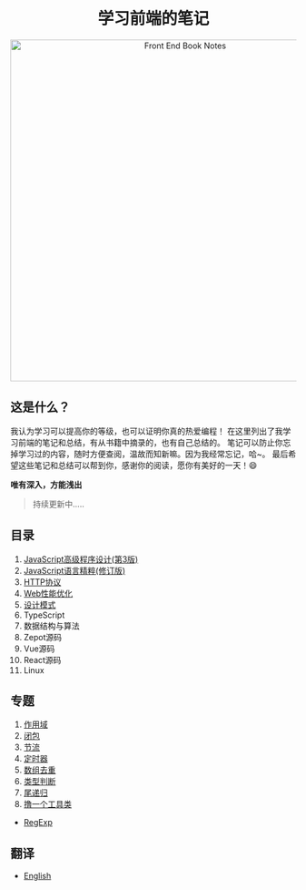 <h1 align="center">学习前端的笔记</h1>
<div align="center">
  <img src="https://udemy-images.udemy.com/course/750x422/670034_ce04_4.jpg" alt="Front End Book Notes" width="600" />
</div>

## 这是什么？

我认为学习可以提高你的等级，也可以证明你真的热爱编程！
在这里列出了我学习前端的笔记和总结，有从书籍中摘录的，也有自己总结的。
笔记可以防止你忘掉学习过的内容，随时方便查阅，温故而知新嘛。因为我经常忘记，哈~。
最后希望这些笔记和总结可以帮到你，感谢你的阅读，愿你有美好的一天！:smile:

**唯有深入，方能浅出** 

>持续更新中.....

## 目录

1. [JavaScript高级程序设计(第3版)](notes/Professional-for-Web-Developers/README.md)
2. [JavaScript语言精粹(修订版)](notes/JS-Good-Parts/README.md)
3. [HTTP协议](notes/HTTP/README.md)
4. [Web性能优化](notes/WEB/README.md)
5. [设计模式](notes/Design/README.md)
6. TypeScript
7. 数据结构与算法
8. Zepot源码
9. Vue源码
10. React源码
11. Linux

## 专题
1. [作用域](../../issues/10)
2. [闭包](../../issues/11)
3. [节流](../../issues/5)
4. [定时器](../../issues/6)
5. [数组去重](../../issues/7)
6. [类型判断](../../issues/8)
7. [尾递归](../../issues/9)
8. [撸一个工具类](../../issues/12)

- [RegExp](notes/RegExp/README.md)


## 翻译

- [English](README.en.md)
